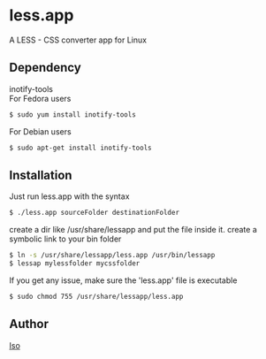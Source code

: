 less.app
========

A LESS - CSS converter app for Linux

Dependency
----------
inotify-tools  
For Fedora users  
```sh
$ sudo yum install inotify-tools   
```
For Debian users  
```sh
$ sudo apt-get install inotify-tools   
```

Installation
---------
Just run less.app with the syntax  
```sh
$ ./less.app sourceFolder destinationFolder  
```

create a dir like /usr/share/lessapp and put the file inside it. create a symbolic link to your bin folder  
```sh
$ ln -s /usr/share/lessapp/less.app /usr/bin/lessapp  
$ lessap mylessfolder mycssfolder  
```
If you get any issue, make sure the 'less.app' file is executable  
```sh
$ sudo chmod 755 /usr/share/lessapp/less.app  
```

Author
------
[Iso](http://code.krml.fr/less.app/ "BitBucket")

